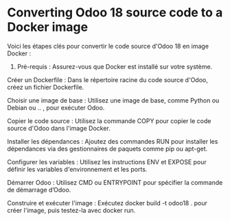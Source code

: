 # Converting Odoo 18 source code to a Docker image

Voici les étapes clés pour convertir le code source d'Odoo 18 en image Docker :

 1. Pré-requis : Assurez-vous que Docker est installé sur votre système.

Créer un Dockerfile : Dans le répertoire racine du code source d'Odoo, créez un fichier Dockerfile.

Choisir une image de base : Utilisez une image de base, comme Python ou Debian ou .. , pour exécuter Odoo.

Copier le code source : Utilisez la commande COPY pour copier le code source d'Odoo dans l'image Docker.

Installer les dépendances : Ajoutez des commandes RUN pour installer les dépendances via des gestionnaires de paquets comme pip ou apt-get.

Configurer les variables : Utilisez les instructions ENV et EXPOSE pour définir les variables d'environnement et les ports.

Démarrer Odoo : Utilisez CMD ou ENTRYPOINT pour spécifier la commande de démarrage d’Odoo.

Construire et exécuter l'image : Exécutez docker build -t odoo18 . pour créer l'image, puis testez-la avec docker run.

